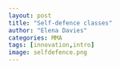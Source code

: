 ```yaml
---
layout: post
title: "Self-defence classes"
author: "Elena Davies"
categories: MMA 
tags: [innovation,intro]
image: selfdefence.png
---
```


